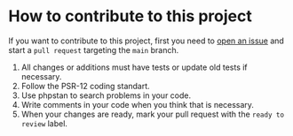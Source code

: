 # How to contribute to this project

If you want to contribute to this project, first you need to [open an issue](https://github.com/waffler-io/waffler/issues/new/choose) and
start a `pull request` targeting the `main` branch.

1. All changes or additions must have tests or update old tests if necessary.
1. Follow the PSR-12 coding standart.
1. Use phpstan to search problems in your code.
1. Write comments in your code when you think that is necessary.
1. When your changes are ready, mark your pull request with the `ready to review` label.
